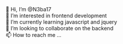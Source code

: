 <!---
N3ba17/N3ba17 is a ✨ special ✨ repository because its `README.md` (this file) appears on your GitHub profile.
You can click the Preview link to take a look at your changes.
--->
<html>
  <head>
  
  </head>
  <body>
    <div>
      👋 Hi, I’m @N3ba17
    </div>
    <div>
      👀 I’m interested in frontend development
    </div>
    <div>
       🌱 I’m currently learning javascript and jquery
    </div>
    <div>
      💞️ I’m looking to collaborate on the backend
    </div>
    <div>
      📫 How to reach me ...
    </div>
  </body>
</html>
